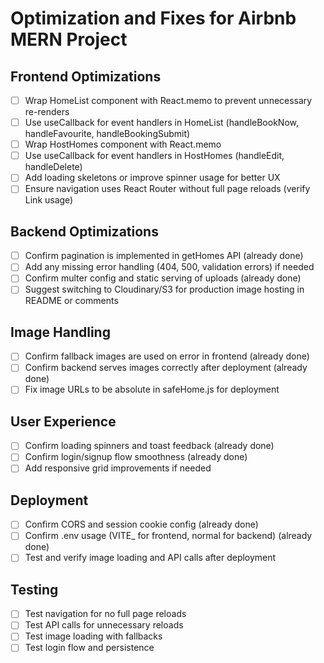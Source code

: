 # Optimization and Fixes for Airbnb MERN Project

## Frontend Optimizations

- [ ] Wrap HomeList component with React.memo to prevent unnecessary re-renders
- [ ] Use useCallback for event handlers in HomeList (handleBookNow, handleFavourite, handleBookingSubmit)
- [ ] Wrap HostHomes component with React.memo
- [ ] Use useCallback for event handlers in HostHomes (handleEdit, handleDelete)
- [ ] Add loading skeletons or improve spinner usage for better UX
- [ ] Ensure navigation uses React Router without full page reloads (verify Link usage)

## Backend Optimizations

- [ ] Confirm pagination is implemented in getHomes API (already done)
- [ ] Add any missing error handling (404, 500, validation errors) if needed
- [ ] Confirm multer config and static serving of uploads (already done)
- [ ] Suggest switching to Cloudinary/S3 for production image hosting in README or comments

## Image Handling

- [ ] Confirm fallback images are used on error in frontend (already done)
- [ ] Confirm backend serves images correctly after deployment (already done)
- [ ] Fix image URLs to be absolute in safeHome.js for deployment

## User Experience

- [ ] Confirm loading spinners and toast feedback (already done)
- [ ] Confirm login/signup flow smoothness (already done)
- [ ] Add responsive grid improvements if needed

## Deployment

- [ ] Confirm CORS and session cookie config (already done)
- [ ] Confirm .env usage (VITE\_ for frontend, normal for backend) (already done)
- [ ] Test and verify image loading and API calls after deployment

## Testing

- [ ] Test navigation for no full page reloads
- [ ] Test API calls for unnecessary reloads
- [ ] Test image loading with fallbacks
- [ ] Test login flow and persistence
